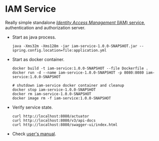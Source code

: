 # IAM Service
Really simple standalone 
[*Identity Access Management* (IAM) service](https://github.com/jveverka/iam-service), 
authentication and authorization server. 

* Start as java process.
  ```
  java -Xms32m -Xms128m -jar iam-service-1.0.0-SNAPSHOT.jar --spring.config.location=file:application.yml
  ```
* Start as docker container.
  ```
  docker build -t iam-service:1.0.0-SNAPSHOT --file Dockerfile .
  docker run -d --name iam-service-1.0.0-SNAPSHOT -p 8080:8080 iam-service:1.0.0-SNAPSHOT
  
  # shutdown iam-service docker container and cleanup
  docker stop iam-service-1.0.0-SNAPSHOT
  docker rm iam-service-1.0.0-SNAPSHOT
  docker image rm -f iam-service:1.0.0-SNAPSHOT
  ```
* Verify service state.
  ```
  curl http://localhost:8080/actuator
  curl http://localhost:8080/v3/api-docs
  curl http://localhost:8080/swagger-ui/index.html
  ```  
* Check [user's manual](https://github.com/jveverka/iam-service/blob/master/docs/IAM-users-manual.md).
